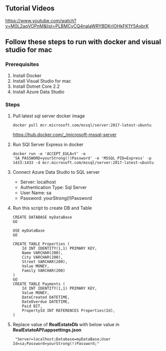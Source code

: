 ﻿## **Tutorial Videos**

https://www.youtube.com/watch?v=M0L2aqVOPnM&list=PLBMCyCQ4nalaWRYBDKrIOHkFK1Y5AxbrK

## **Follow these steps to run with docker and visual studio for mac**

### **Prerequisites**
1. Install Docker
2. Install Visual Studio for mac
3. Install Dotnet Core 2.2
4. Install Azure Data Studio

### **Steps**

1. Pull latest sql server docker image
    ```
    docker pull mcr.microsoft.com/mssql/server:2017-latest-ubuntu
    ```
    https://hub.docker.com/_/microsoft-mssql-server

2. Run SQl Server Express in docker

    ```
    docker run -e 'ACCEPT_EULA=Y' -e 'SA_PASSWORD=yourStrong(!)Password' -e 'MSSQL_PID=Express' -p 1433:1433 -d mcr.microsoft.com/mssql/server:2017-latest-ubuntu 
    ```

3. Connect Azure Data Studio to SQL server 

    * Server: localhost
    * Authentication Type: Sql Server
    * User Name: sa
    * Password: yourStrong(!)Password
    
4. Run this script to create DB and Table

    ```
    CREATE DATABASE myDataBase
    GO

    USE myDataBase
    GO

    CREATE TABLE Properties (
        Id INT IDENTITY(1,1) PRIMARY KEY,
        Name VARCHAR(200),
        City VARCHAR(200),
        Street VARCHAR(200),
        Value MONEY,
        Family VARCHAR(200)
    )
    GO
    CREATE TABLE Payments (
        Id INT IDENTITY(1,1) PRIMARY KEY,
        Value MONEY,
        DateCreated DATETIME,
        DateOverdue DATETIME,
        Paid BIT,
        PropertyId INT REFERENCES Properties(Id),
    )
    ```
5. Replace value of **RealEstateDb** with below value in **RealEstateAPI\appsettings.json**
    ```
     "Server=localhost;Database=myDataBase;User Id=sa;Password=yourStrong(!)Password;"
    ```